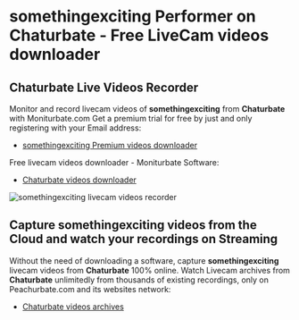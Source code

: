 # somethingexciting Performer on Chaturbate - Free LiveCam videos downloader

## Chaturbate Live Videos Recorder

Monitor and record livecam videos of **somethingexciting** from **Chaturbate** with Moniturbate.com
Get a premium trial for free by just and only registering with your Email address:
* [somethingexciting Premium videos downloader](https://moniturbate.com/request-demo-licence-key.html)

Free livecam videos downloader - Moniturbate Software:
* [Chaturbate videos downloader](https://moniturbate.com/moniturbate-download-software.html)

![somethingexciting livecam videos recorder](https://peachurnet.com/templates/moniturbate-software.png)


## Capture somethingexciting videos from the Cloud and watch your recordings on Streaming

Without the need of downloading a software, capture **somethingexciting** livecam videos from **Chaturbate** 100% online.
Watch Livecam archives from **Chaturbate** unlimitedly from thousands of existing recordings, only on Peachurbate.com and its websites network:
* [Chaturbate videos archives](https://peachurnet.com/)